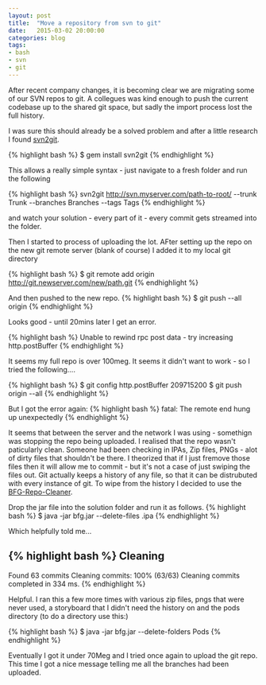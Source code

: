 ```yaml
---
layout: post
title:  "Move a repository from svn to git"
date:   2015-03-02 20:00:00
categories: blog
tags: 
- bash
- svn
- git
---
```


After recent company changes, it is becoming clear we are migrating some of our SVN repos to git. A collegues was kind enough to push the current codebase up to the shared git space, but sadly the import process lost the full history. 

I was sure this should already be a solved problem and after a little research I found <a href="https://github.com/nirvdrum/svn2git">svn2git</a>.

{% highlight bash %}
$ gem install svn2git
{% endhighlight %}

This allows a really simple syntax - just navigate to a fresh folder and run the following

{% highlight bash %}
svn2git http://svn.myserver.com/path-to-root/ --trunk Trunk --branches Branches --tags Tags
{% endhighlight %}

and watch your solution - every part of it - every commit gets streamed into the folder.

Then I started to process of uploading the lot. AFter setting up the repo on the new git remote server (blank of course) I added it to my local git directory

{% highlight bash %}
$ git remote add origin http://git.newserver.com/new/path.git
{% endhighlight %}

And then pushed to the new repo.
{% highlight bash %}
$ git push --all origin
{% endhighlight %}

Looks good - until 20mins later I get an error. 

{% highlight bash %}
Unable to rewind rpc post data - try increasing http.postBuffer
{% endhighlight %}

It seems my full repo is over 100meg. It seems it didn't want to work - so I tried the following....

{% highlight bash %}
$ git config http.postBuffer 209715200
$ git push origin --all
{% endhighlight %}

But I got the error again: 
{% highlight bash %}
fatal: The remote end hung up unexpectedly
{% endhighlight %}

It seems that between the server and the network I was using - somethign was stopping the repo being uploaded. I realised that the repo wasn't paticularly clean. Someone had been checking in IPAs, Zip files, PNGs - alot of dirty files that shouldn't be there. I theorized that if I just fremove those files then it will allow me to commit - but it's not a case of just swiping the files out. Git actually keeps a history of any file, so that it can be distrubuted with every instance of git. To wipe from the history I decided to use the <a href="https://rtyley.github.io/bfg-repo-cleaner/">BFG-Repo-Cleaner</a>.

Drop the jar file into the solution folder and run it as follows.
{% highlight bash %}
$ java -jar bfg.jar --delete-files .ipa
{% endhighlight %}

Which helpfully told me...

{% highlight bash %}
Cleaning
--------

Found 63 commits
Cleaning commits:       100% (63/63)
Cleaning commits completed in 334 ms.
{% endhighlight %}

Helpful. I ran this a few more times with various zip files, pngs that were never used, a storyboard that I didn't need the history on and the pods directory (to do a directory use this:)

{% highlight bash %}
$ java -jar bfg.jar --delete-folders Pods
{% endhighlight %}

Eventually I got it under 70Meg and I tried once again to upload the git repo. This time I got a nice message telling me all the branches had been uploaded.

